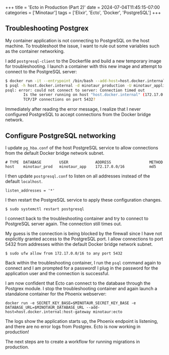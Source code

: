 +++
title = 'Ecto in Production (Part 2)'
date = 2024-07-04T11:45:15-07:00
categories = ['Minotaur']
tags = ['Elixir', 'Ecto', 'Docker', 'PostgreSQL']
+++

## Troubleshooting Postgrex
My container application is not connecting to PostgreSQL on the host machine.
To troubleshoot the issue, I want to rule out some variables such as the container networking.

I add `postgresql-client` to the Dockerfile and build a new temporary image for troubleshooting.
I launch a container with this new image and attempt to connect to the PostgreSQL server:
```bash
$ docker run -it --entrypoint /bin/bash --add-host=host.docker.internal:host-gateway minotaur:tmp
$ psql -h host.docker.internal -d minotaur_production -U minotaur_application
psql: error: could not connect to server: Connection timed out
        Is the server running on host "host.docker.internal" (172.17.0.1) and accepting
        TCP/IP connections on port 5432?
```

Immediately after reading the error message, I realize that I never configured PostgreSQL to accept connections from the Docker bridge network.

## Configure PostgreSQL networking

I update `pg_hba.conf` of the host PostgreSQL service to allow connections from the default Docker bridge network subnet.
```
# TYPE  DATABASE        USER            ADDRESS                 METHOD
host    minotaur_prod   minotaur_app    172.17.0.0/16           md5
```

I then update `postgresql.conf` to listen on all addresses instead of the default `localhost`.
```
listen_addresses = '*'
```

I then restart the PostgreSQL service to apply these configuration changes.
```
$ sudo systemctl restart postgresql
```

I connect back to the troubleshooting container and try to connect to PostgreSQL server again.
The connection still times out.

My guess is the connection is being blocked by the firewall since I have not explicitly granted access to the PostgreSQL port.
I allow connections to port 5432 from addresses within the default Docker bridge network subnet.
```
$ sudo ufw allow from 172.17.0.0/16 to any port 5432
```

Back within the troubleshooting container, I run the `psql` command again to connect and I am prompted for a password!
I plug in the password for the application user and the connection is successful.

I am now confident that Ecto can connect to the database through the Postgrex module.
I stop the troubleshooting container and again launch a standalone container for the Phoenix webserver:
```
docker run -e SECRET_KEY_BASE=$MINOTAUR_SECRET_KEY_BASE -e DATABASE_URL=$MINOTAUR_DATABASE_URL --add-host=host.docker.internal:host-gateway minotaur:ecto
```

The logs show the application starts up, the Phoenix endpoint is listening, and there are no error logs from Postgrex.
Ecto is now working in production!

The next steps are to create a workflow for running migrations in production.

